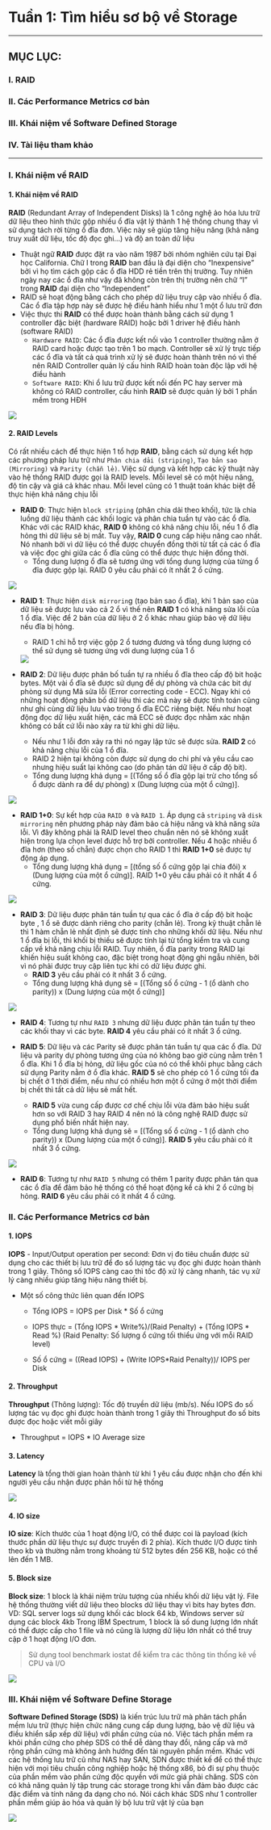 
# Tuần 1: Tìm hiểu sơ bộ về Storage
---
## **MỤC LỤC:**

### I. RAID

### II. Các Performance Metrics cơ bản

### III. Khái niệm về Software Defined Storage

### IV. Tài liệu tham khảo
---
### I. Khái niệm về RAID
#### 1. Khái niệm về RAID
**RAID** (Redundant Array of Independent Disks) là 1 công nghệ ảo hóa lưu trữ dữ liệu theo hình thức gộp nhiều ổ đĩa vật lý thành 1 hệ thống chung thay vì sử dụng tách rời từng ổ đĩa đơn. Việc này sẽ giúp tăng hiệu năng (khả năng truy xuất dữ liệu, tốc độ đọc ghi…) và độ an toàn dữ liệu
- Thuật ngữ **RAID** được đặt ra vào năm 1987 bởi nhóm nghiên cứu tại Đại học California. Chữ I trong **RAID** ban đầu là đại diện cho “Inexpensive” bởi vì họ tìm cách gộp các ổ đĩa HDD rẻ tiền trên thị trường. Tuy nhiên ngày nay các ổ đĩa như vậy đã không còn trên thị trường nên chữ “I” trong **RAID** đại diện cho “Independent”
- RAID sẽ hoạt động bằng cách cho phép dữ liệu truy cập vào nhiều ổ đĩa. Các ổ đĩa tập hợp này sẽ được hệ điều hành hiểu như 1 một ổ lưu trữ đơn
- Việc thực thi **RAID** có thể được hoàn thành bằng cách sử dụng 1 controller đặc biệt (hardware RAID) hoặc bởi 1 driver hệ điều hành (software RAID)
     - `Hardware RAID`: Các ổ đĩa được kết nối vào 1 controller thường nằm ở RAID card hoặc được tạo trên 1 bo mạch. Controller sẽ xử lý trực tiếp các ổ đĩa và tất cả quá trình xử lý sẽ được hoàn thành trên nó vì thế nên RAID Controller quản lý cấu hình RAID hoàn toàn độc lập với hệ điều hành
     - `Software RAID`: Khi ổ lưu trữ được kết nối đến PC hay server mà không có RAID controller, cấu hình **RAID** sẽ được quản lý bởi 1 phần mềm trong HĐH

<img src="./Images/so sanh.png">


#### 2. RAID Levels
Có rất nhiều cách để thực hiện 1 tổ hợp **RAID**, bằng cách sử dụng kết hợp các phương pháp lưu trữ như `Phân chia dải (striping)`, `Tạo bản sao (Mirroring)` và `Parity (chẵn lẻ)`. Việc sử dụng và kết hợp các kỹ thuật này vào hệ thống RAID được gọi là RAID levels. Mỗi level sẽ có một hiệu năng, độ tin cậy và giá cả khác nhau. Mỗi level cũng có 1 thuật toán khác biệt để thực hiện khả năng chịu lỗi
- **RAID 0**: Thực hiện `block striping` (phân chia dải theo khối), tức là chia luồng dữ liệu thành các khối logic và phân chia tuần tự vào các ổ đĩa. Khác với các RAID khác, **RAID 0** không có khả năng chịu lỗi, nếu 1 ổ đĩa hỏng thì dữ liệu sẽ bị mất. Tuy vậy, **RAID 0** cung cấp hiệu năng cao nhất. Nó nhanh bởi vì dữ liệu có thể được chuyển đồng thời từ tất cả các ổ đĩa và việc đọc ghi giữa các ổ đĩa cũng có thể được thực hiện đồng thời. 
    - Tổng dung lượng ổ đĩa sẽ tương ứng với tổng dung lượng của từng ổ đĩa được gộp lại. RAID 0 yêu cầu phải có ít nhất 2 ổ cứng.
 
 <img src="./Images/raid0.png">

- **RAID 1**: Thực hiện `disk mirrorin`g (tạo bản sao ổ đĩa), khi 1 bản sao của dữ liệu sẽ được lưu vào cả 2 ổ vì thế nên **RAID 1** có khả năng sửa lỗi của 1 ổ đĩa. Việc để 2 bản của dữ liệu ở 2 ổ khác nhau giúp bảo vệ dữ liệu nếu đĩa bị hỏng. 
     - RAID 1 chỉ hỗ trợ việc gộp 2 ổ tương đương và tổng dung lượng có thể sử dụng sẽ tương ứng với dung lượng của 1 ổ
 
  <img src="./Images/raid1.png">
  
  
- **RAID 2**: Dữ liệu được phân bố tuần tự ra nhiều ổ đĩa theo cấp độ bit hoặc bytes. Một vài ổ đĩa sẽ được sử dụng để dự phòng và chứa các bit dự phòng sử dụng Mã sửa lỗi (Error correcting code - ECC). Ngay khi có những hoạt động phân bố dữ liệu thì các mã này sẽ được tính toán cũng như ghi cùng dữ liệu lưu vào trong ổ đĩa ECC riêng biệt. Nếu như hoạt động đọc dữ liệu xuất hiện, các mã ECC sẽ được đọc nhằm xác nhận không có bất cứ lỗi nào xảy ra từ khi ghi dữ liệu.
     - Nếu như 1 lỗi đơn xảy ra thì nó ngay lập tức sẽ được sửa. **RAID 2** có khả năng chịu lỗi của 1 ổ đĩa. 
     - RAID 2 hiện tại không còn được sử dụng do chi phí và yêu cầu cao nhưng hiệu suất lại không cao (do phân tán dữ liệu ở cấp độ bit). 
     - Tổng dung lượng khả dụng = [(Tổng số ổ đĩa gộp lại trừ cho tổng số ổ được dành ra để dự phòng) x (Dung lượng của một ổ cứng)].
 
 <img src="./Images/raid2.png">

- **RAID 1+0**: Sự kết hợp của `RAID 0` và `RAID 1`. Áp dụng cả `striping` và `disk mirroring` nên phương pháp này đảm bảo cả hiệu năng và khả năng sửa lỗi. Vì đây không phải là RAID level theo chuẩn nên nó sẽ không xuất hiện trong lựa chọn level được hỗ trợ bởi controller. Nếu 4 hoặc nhiều ổ đĩa hơn (theo số chẵn) được chọn cho RAID 1 thì **RAID 1+0** sẽ được tự động áp dụng. 
     - Tổng dung lượng khả dụng = [(tổng số ổ cứng gộp lại chia đôi) x  (Dung lượng của một ổ cứng)]. RAID 1+0 yêu cầu phải có ít nhất 4 ổ cứng.
 
 <img src="./Images/raid10.png">

- **RAID 3**: Dữ liệu được phân tán tuần tự qua các ổ đĩa ở cấp độ bit hoặc byte , 1 ổ sẽ được dành riêng cho parity (chẵn lẻ). Trong kỹ thuật chẵn lẻ thì 1 hàm chẵn lẻ nhất định sẽ được tính cho những khối dữ liệu. Nếu như 1 ổ đĩa bị lỗi, thì khối bị thiếu sẽ được tính lại từ tổng kiểm tra và cung cấp về khả năng chịu lỗi RAID. Tuy nhiên, ổ đĩa parity trong RAID lại khiến hiệu suất không cao, đặc biệt trong hoạt động ghi ngẫu nhiên, bởi vì nó phải được truy cập liên tục khi có dữ liệu được ghi. 
     - **RAID 3** yêu cầu phải có ít nhất 3 ổ cứng.
     - Tổng dung lượng khả dụng sẽ = [(Tổng số ổ cứng - 1 (ổ dành cho parity)) x (Dung lượng của một ổ cứng)]
 
 <img src="./Images/raid3.png">

- **RAID 4**: Tương tự như `RAID 3` nhưng dữ liệu được phân tán tuần tự theo các khối thay vì các byte. **RAID 4** yêu cầu phải có ít nhất 3 ổ cứng.

- **RAID 5**: Dữ liệu và các Parity sẽ được phân tán tuần tự qua các ổ đĩa. Dữ liệu và parity dự phòng tương ứng của nó không bao giờ cùng nằm trên 1 ổ đĩa. Khi 1 ổ đĩa bị hỏng, dữ liệu gốc của nó có thể khôi phục bằng cách sử dụng Parity nằm ở ổ đĩa khác. **RAID 5** sẽ cho phép có 1 ổ cứng tối đa bị chết ở 1 thời điểm, nếu như có nhiều hơn một ổ cứng ở một thời điểm bị chết thì tất cả dữ liệu sẽ mất hết.
    - **RAID 5** vừa cung cấp được cơ chế chịu lỗi vừa đảm bảo hiệu suất hơn so với RAID 3 hay RAID 4 nên nó là công nghệ RAID được sử dụng phổ biến nhất hiện nay. 
    - Tổng dung lượng khả dụng sẽ = [(Tổng số ổ cứng - 1 (ổ dành cho parity)) x (Dung lượng của một ổ cứng)]. **RAID 5** yêu cầu phải có ít nhất 3 ổ cứng.

 <img src="./Images/raid5.png">
 
 
- **RAID 6**: Tương tự như `RAID 5` nhưng có thêm 1 parity được phân tán qua các ổ đĩa để đảm bảo hệ thống có thể hoạt động kể cả khi 2 ổ cứng bị hỏng. **RAID 6** yêu cầu phải có ít nhất 4 ổ cứng.

### II. Các Performance Metrics cơ bản

#### 1. IOPS 
**IOPS** - Input/Output operation per second: Đơn vị đo tiêu chuẩn được sử dụng cho các thiết bị lưu trữ để đo số lượng tác vụ đọc ghi được hoàn thành trong 1 giây. Thông số IOPS càng cao thì tốc độ xử lý càng nhanh, tác vụ xử lý càng nhiều giúp tăng hiệu năng thiết bị.
- Một số công thức liên quan đến IOPS
    - Tổng IOPS = IOPS per Disk * Số ổ cứng

    - IOPS thực = (Tổng IOPS * Write%)/(Raid Penalty) + (Tổng IOPS * Read %) (Raid Penalty: Số lượng ổ cứng tối thiểu ứng với mỗi RAID level)

    - Số ổ cứng = ((Read IOPS) + (Write IOPS*Raid Penalty))/ IOPS per Disk

#### 2. Throughput
**Throughput** (Thông lượng): Tốc độ truyền dữ liệu (mb/s). Nếu IOPS đo số lượng tác vụ đọc ghi được hoàn thành trong 1 giây thì Throughput đo số bits được đọc hoặc viết mỗi giây
   - Throughput = IOPS * IO Average size
   
#### 3. Latency
**Latency** là tổng thời gian hoàn thành từ khi 1 yêu cầu được nhận cho đến khi người yêu cầu nhận được phản hồi từ hệ thống


 <img src="./Images/Latency.png">



#### 4. IO size
**IO size**: Kích thước của 1 hoạt động I/O, có thể được coi là payload (kích thước phần dữ liệu thực sự được truyền đi 2 phía). Kích thước I/O được tính theo kb và thường nằm trong khoảng từ 512 bytes đến 256 KB, hoặc có thể lên đến 1 MB.

#### 5. Block size
**Block size**: 1 block là khái niệm trừu tượng của nhiều khối dữ liệu vật lý. File hệ thống thường viết dữ liệu theo blocks dữ liệu thay vì bits hay bytes đơn. 
VD: SQL server logs sử dụng khối các block 64 kb, Windows server sử dụng các block 4kb
Trong IBM Spectrum, 1 block là số dung lượng lớn nhất có thể được cấp cho 1 file và nó cũng là lượng dữ liệu lớn nhất có thể truy cập ở 1 hoạt động I/O đơn. 

> Sử dụng tool benchmark iostat để kiểm tra các thông tin thống kê về CPU và I/O
 <img src="./Images/iostat.png">

### III. Khái niệm về Software Define Storage
**Software Defined Storage (SDS)** là kiến trúc lưu trữ mà phân tách phần mềm lưu trữ (thực hiện chức năng cung cấp dung lượng, bảo vệ dữ liệu và điều khiển sắp xếp dữ liệu) với phần cứng của nó. 
Việc tách phần mềm ra khỏi phần cứng cho phép SDS có thể dễ dàng thay đổi, nâng cấp và mở rộng phần cứng mà không ảnh hướng đến tài nguyên phần mềm. Khác với các hệ thống lưu trữ cũ như NAS hay SAN, SDN được thiết kế để có thể thực hiện với mọi tiêu chuẩn công nghiệp hoặc hệ thống x86, bỏ đi sự phụ thuộc của phần mềm vào phần cứng độc quyền với mức giá phải chăng.
SDS còn có khả năng quản lý tập trung các storage trong khi vẫn đảm bảo được các đặc điểm và tính năng đa dạng cho nó. Nói cách khác SDS như 1 controller phần mềm giúp ảo hóa và quản lý bộ lưu trữ vật lý của bạn

 <img src="./Images/sds.png">


